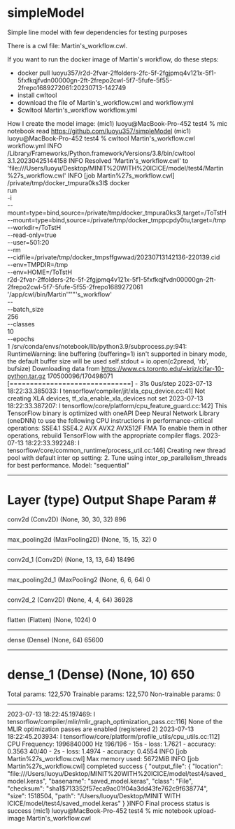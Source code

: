 # simpleModel
Simple line model with few dependencies for testing purposes

There is a cwl file: Martin's_workflow.cwl.

If you want to run the docker image of Martin's workflow, do these steps:
- docker pull luoyu357/r2d-2fvar-2ffolders-2fc-5f-2fgjpmq4v121x-5f1-5fxfkqjfvdn00000gn-2ft-2frepo2cwl-5f7-5fufe-5f55-2frepo1689272061:20230713-142749
- install cwltool
- download the file of Martin's_workflow.cwl and workflow.yml
- $cwltool Martin's_workflow workflow.yml

How I create the model image:
(mic1) luoyu@MacBook-Pro-452 test4 % mic notebook read https://github.com/luoyu357/simpleModel
(mic1) luoyu@MacBook-Pro-452 test4 % cwltool Martin\'s_workflow.cwl workflow.yml
INFO /Library/Frameworks/Python.framework/Versions/3.8/bin/cwltool 3.1.20230425144158
INFO Resolved 'Martin's_workflow.cwl' to 'file:///Users/luoyu/Desktop/MINIT%20WITH%20ICICE/model/test4/Martin%27s_workflow.cwl'
INFO [job Martin%27s_workflow.cwl] /private/tmp/docker_tmpura0ks3l$ docker \
    run \
    -i \
    --mount=type=bind,source=/private/tmp/docker_tmpura0ks3l,target=/ToTstH \
    --mount=type=bind,source=/private/tmp/docker_tmppcpdy0tu,target=/tmp \
    --workdir=/ToTstH \
    --read-only=true \
    --user=501:20 \
    --rm \
    --cidfile=/private/tmp/docker_tmpsffgwwad/20230713142136-220139.cid \
    --env=TMPDIR=/tmp \
    --env=HOME=/ToTstH \
    r2d-2fvar-2ffolders-2fc-5f-2fgjpmq4v121x-5f1-5fxfkqjfvdn00000gn-2ft-2frepo2cwl-5f7-5fufe-5f55-2frepo1689272061 \
    '/app/cwl/bin/Martin'"'"'s_workflow' \
    -- \
    --batch_size \
    256 \
    --classes \
    10 \
    --epochs \
    1
/srv/conda/envs/notebook/lib/python3.9/subprocess.py:941: RuntimeWarning: line buffering (buffering=1) isn't supported in binary mode, the default buffer size will be used
  self.stdout = io.open(c2pread, 'rb', bufsize)
Downloading data from https://www.cs.toronto.edu/~kriz/cifar-10-python.tar.gz
170500096/170498071 [==============================] - 31s 0us/step
2023-07-13 18:22:33.385033: I tensorflow/compiler/jit/xla_cpu_device.cc:41] Not creating XLA devices, tf_xla_enable_xla_devices not set
2023-07-13 18:22:33.387207: I tensorflow/core/platform/cpu_feature_guard.cc:142] This TensorFlow binary is optimized with oneAPI Deep Neural Network Library (oneDNN) to use the following CPU instructions in performance-critical operations:  SSE4.1 SSE4.2 AVX AVX2 AVX512F FMA
To enable them in other operations, rebuild TensorFlow with the appropriate compiler flags.
2023-07-13 18:22:33.392248: I tensorflow/core/common_runtime/process_util.cc:146] Creating new thread pool with default inter op setting: 2. Tune using inter_op_parallelism_threads for best performance.
Model: "sequential"
_________________________________________________________________
Layer (type)                 Output Shape              Param #   
=================================================================
conv2d (Conv2D)              (None, 30, 30, 32)        896       
_________________________________________________________________
max_pooling2d (MaxPooling2D) (None, 15, 15, 32)        0         
_________________________________________________________________
conv2d_1 (Conv2D)            (None, 13, 13, 64)        18496     
_________________________________________________________________
max_pooling2d_1 (MaxPooling2 (None, 6, 6, 64)          0         
_________________________________________________________________
conv2d_2 (Conv2D)            (None, 4, 4, 64)          36928     
_________________________________________________________________
flatten (Flatten)            (None, 1024)              0         
_________________________________________________________________
dense (Dense)                (None, 64)                65600     
_________________________________________________________________
dense_1 (Dense)              (None, 10)                650       
=================================================================
Total params: 122,570
Trainable params: 122,570
Non-trainable params: 0
_________________________________________________________________
2023-07-13 18:22:45.197469: I tensorflow/compiler/mlir/mlir_graph_optimization_pass.cc:116] None of the MLIR optimization passes are enabled (registered 2)
2023-07-13 18:22:45.203934: I tensorflow/core/platform/profile_utils/cpu_utils.cc:112] CPU Frequency: 1996840000 Hz
196/196 - 15s - loss: 1.7621 - accuracy: 0.3563
40/40 - 2s - loss: 1.4974 - accuracy: 0.4554
INFO [job Martin%27s_workflow.cwl] Max memory used: 5672MiB
INFO [job Martin%27s_workflow.cwl] completed success
{
    "output_file": {
        "location": "file:///Users/luoyu/Desktop/MINIT%20WITH%20ICICE/model/test4/saved_model.keras",
        "basename": "saved_model.keras",
        "class": "File",
        "checksum": "sha1$713352f57eca9ac01f04a3dd43fe762c9f638774",
        "size": 1518504,
        "path": "/Users/luoyu/Desktop/MINIT WITH ICICE/model/test4/saved_model.keras"
    }
}INFO Final process status is success
(mic1) luoyu@MacBook-Pro-452 test4 % mic notebook upload-image Martin\'s_workflow.cwl
